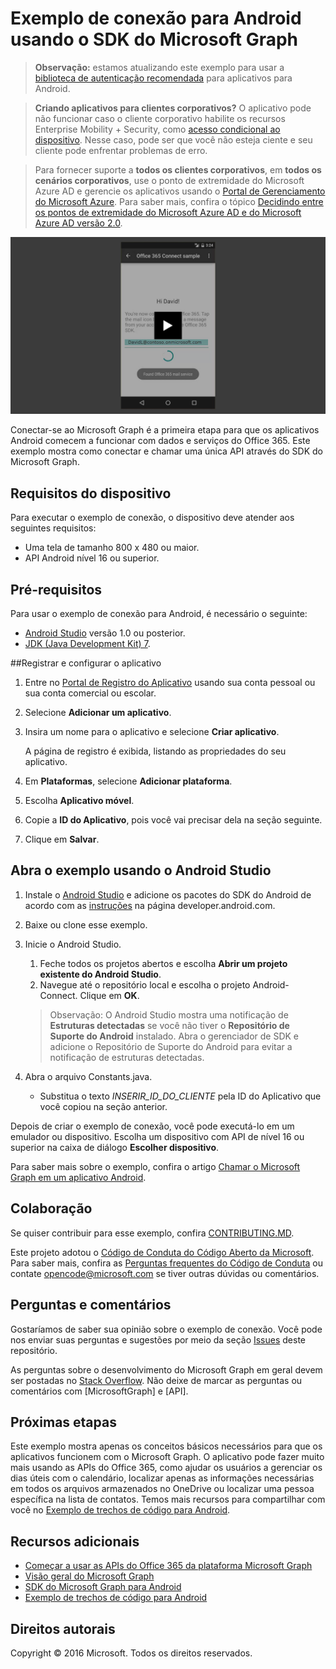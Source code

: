 ﻿# <a name="connect-sample-for-android-using-the-microsoft-graph-sdk"></a>Exemplo de conexão para Android usando o SDK do Microsoft Graph


>**Observação:** estamos atualizando este exemplo para usar a [biblioteca de autenticação recomendada](https://docs.microsoft.com/pt-br/azure/active-directory/develop/active-directory-v2-libraries#compatible-client-libraries) para aplicativos para Android.


> **Criando aplicativos para clientes corporativos?** O aplicativo pode não funcionar caso o cliente corporativo habilite os recursos Enterprise Mobility + Security, como <a href="https://azure.microsoft.com/pt-br/documentation/articles/active-directory-conditional-access-device-policies/" target="_newtab">acesso condicional ao dispositivo</a>. Nesse caso, pode ser que você não esteja ciente e seu cliente pode enfrentar problemas de erro. 

> Para fornecer suporte a **todos os clientes corporativos**, em **todos os cenários corporativos**, use o ponto de extremidade do Microsoft Azure AD e gerencie os aplicativos usando o [Portal de Gerenciamento do Microsoft Azure](https://aka.ms/aadapplist). Para saber mais, confira o tópico [Decidindo entre os pontos de extremidade do Microsoft Azure AD e do Microsoft Azure AD versão 2.0](https://graph.microsoft.io/docs/authorization/auth_overview#deciding-between-azure-ad-and-the-v2-authentication-endpoint).

[![Exemplo de conexão usando o Microsoft Graph](/readme-images/O365-Android-Connect-video_play_icon.png)](https://www.youtube.com/watch?v=3IQIDFrqhY4 "Clique no exemplo para vê-lo em ação")

Conectar-se ao Microsoft Graph é a primeira etapa para que os aplicativos Android comecem a funcionar com dados e serviços do Office 365. Este exemplo mostra como conectar e chamar uma única API através do SDK do Microsoft Graph.

## <a name="device-requirements"></a>Requisitos do dispositivo

Para executar o exemplo de conexão, o dispositivo deve atender aos seguintes requisitos:

* Uma tela de tamanho 800 x 480 ou maior.
* API Android nível 16 ou superior.
 
## <a name="prerequisites"></a>Pré-requisitos

Para usar o exemplo de conexão para Android, é necessário o seguinte:

* [Android Studio](http://developer.android.com/sdk/index.html) versão 1.0 ou posterior.
* [JDK (Java Development Kit) 7](http://www.oracle.com/technetwork/java/javase/downloads/jdk7-downloads-1880260.html).

<a name="register"></a>
##<a name="register-and-configure-the-app"></a>Registrar e configurar o aplicativo

1. Entre no [Portal de Registro do Aplicativo](https://apps.dev.microsoft.com/) usando sua conta pessoal ou sua conta comercial ou escolar.
2. Selecione **Adicionar um aplicativo**.
3. Insira um nome para o aplicativo e selecione **Criar aplicativo**.
    
    A página de registro é exibida, listando as propriedades do seu aplicativo.
 
4. Em **Plataformas**, selecione **Adicionar plataforma**.
5. Escolha **Aplicativo móvel**.
6. Copie a **ID do Aplicativo**, pois você vai precisar dela na seção seguinte.
7. Clique em **Salvar**.
  
## <a name="open-the-sample-using-android-studio"></a>Abra o exemplo usando o Android Studio

1. Instale o [Android Studio](http://developer.android.com/sdk/index.html) e adicione os pacotes do SDK do Android de acordo com as [instruções](http://developer.android.com/sdk/installing/adding-packages.html) na página developer.android.com.
2. Baixe ou clone esse exemplo.
3. Inicie o Android Studio.
    1. Feche todos os projetos abertos e escolha **Abrir um projeto existente do Android Studio**.
    2. Navegue até o repositório local e escolha o projeto Android-Connect. Clique em **OK**.
    
    > Observação: O Android Studio mostra uma notificação de **Estruturas detectadas** se você não tiver o **Repositório de Suporte do Android** instalado. Abra o gerenciador de SDK e adicione o Repositório de Suporte do Android para evitar a notificação de estruturas detectadas.
4. Abra o arquivo Constants.java.
    * Substitua o texto *INSERIR_ID_DO_CLIENTE* pela ID do Aplicativo que você copiou na seção anterior.

Depois de criar o exemplo de conexão, você pode executá-lo em um emulador ou dispositivo. Escolha um dispositivo com API de nível 16 ou superior na caixa de diálogo **Escolher dispositivo**.

Para saber mais sobre o exemplo, confira o artigo [Chamar o Microsoft Graph em um aplicativo Android](https://graph.microsoft.io/en-us/docs/platform/android).

<a name="contributing"></a>
## <a name="contributing"></a>Colaboração ##

Se quiser contribuir para esse exemplo, confira [CONTRIBUTING.MD](/CONTRIBUTING.md).

Este projeto adotou o [Código de Conduta do Código Aberto da Microsoft](https://opensource.microsoft.com/codeofconduct/). Para saber mais, confira as [Perguntas frequentes do Código de Conduta](https://opensource.microsoft.com/codeofconduct/faq/) ou contate [opencode@microsoft.com](mailto:opencode@microsoft.com) se tiver outras dúvidas ou comentários.

## <a name="questions-and-comments"></a>Perguntas e comentários

Gostaríamos de saber sua opinião sobre o exemplo de conexão. Você pode nos enviar suas perguntas e sugestões por meio da seção [Issues](issues) deste repositório.

As perguntas sobre o desenvolvimento do Microsoft Graph em geral devem ser postadas no [Stack Overflow](http://stackoverflow.com/questions/tagged/MicrosoftGraph+API). Não deixe de marcar as perguntas ou comentários com [MicrosoftGraph] e [API].

## <a name="next-steps"></a>Próximas etapas

Este exemplo mostra apenas os conceitos básicos necessários para que os aplicativos funcionem com o Microsoft Graph. O aplicativo pode fazer muito mais usando as APIs do Office 365, como ajudar os usuários a gerenciar os dias úteis com o calendário, localizar apenas as informações necessárias em todos os arquivos armazenados no OneDrive ou localizar uma pessoa específica na lista de contatos. Temos mais recursos para compartilhar com você no [Exemplo de trechos de código para Android](../../../android-java-snippets-sample). 
  
## <a name="additional-resources"></a>Recursos adicionais

* [Começar a usar as APIs do Office 365 da plataforma Microsoft Graph](http://dev.office.com/getting-started/office365apis)
* [Visão geral do Microsoft Graph](http://graph.microsoft.io)
* [SDK do Microsoft Graph para Android](../../../msgraph-sdk-android)
* [Exemplo de trechos de código para Android](../../../android-java-snippets-sample)

## <a name="copyright"></a>Direitos autorais
Copyright © 2016 Microsoft. Todos os direitos reservados.
